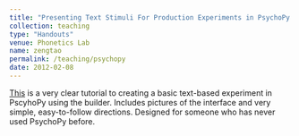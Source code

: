 ```yaml
---
title: "Presenting Text Stimuli For Production Experiments in PsychoPy Using the Builder"
collection: teaching
type: "Handouts"
venue: Phonetics Lab
name: zengtao 
permalink: /teaching/psychopy
date: 2012-02-08
---
```


<a href = "https://www.dropbox.com/s/hkjutco303nu1y0/tutorial.pdf?dl=0"> This</a> is a very clear tutorial to creating a basic text-based experiment in PscyhoPy using the builder. Includes pictures of the interface and very simple, easy-to-follow directions. Designed for someone who has never used PsychoPy before.  
